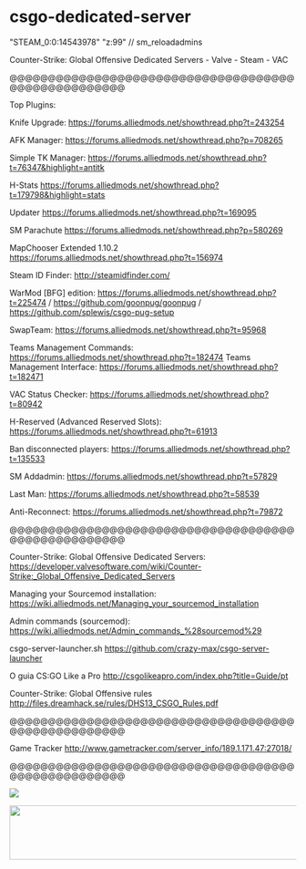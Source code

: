 csgo-dedicated-server
=====================

"STEAM_0:0:14543978" "z:99" // sm_reloadadmins

Counter-Strike: Global Offensive Dedicated Servers -  Valve - Steam - VAC

@@@@@@@@@@@@@@@@@@@@@@@@@@@@@@@@@@@@@@@@@@@@@@@@@@@@

Top Plugins:

Knife Upgrade: https://forums.alliedmods.net/showthread.php?t=243254

AFK Manager: https://forums.alliedmods.net/showthread.php?p=708265

Simple TK Manager: https://forums.alliedmods.net/showthread.php?t=76347&highlight=antitk

H-Stats https://forums.alliedmods.net/showthread.php?t=179798&highlight=stats

Updater https://forums.alliedmods.net/showthread.php?t=169095

SM Parachute https://forums.alliedmods.net/showthread.php?p=580269

MapChooser Extended 1.10.2 https://forums.alliedmods.net/showthread.php?t=156974

Steam ID Finder: http://steamidfinder.com/

WarMod [BFG] edition: https://forums.alliedmods.net/showthread.php?t=225474 / https://github.com/goonpug/goonpug / https://github.com/splewis/csgo-pug-setup

SwapTeam: https://forums.alliedmods.net/showthread.php?t=95968

Teams Management Commands: https://forums.alliedmods.net/showthread.php?t=182474
Teams Management Interface: https://forums.alliedmods.net/showthread.php?t=182471

VAC Status Checker: https://forums.alliedmods.net/showthread.php?t=80942

H-Reserved (Advanced Reserved Slots): https://forums.alliedmods.net/showthread.php?t=61913

Ban disconnected players: https://forums.alliedmods.net/showthread.php?t=135533

SM Addadmin: https://forums.alliedmods.net/showthread.php?t=57829

Last Man: https://forums.alliedmods.net/showthread.php?t=58539

Anti-Reconnect: https://forums.alliedmods.net/showthread.php?t=79872

@@@@@@@@@@@@@@@@@@@@@@@@@@@@@@@@@@@@@@@@@@@@@@@@@@@@

Counter-Strike: Global Offensive Dedicated Servers: https://developer.valvesoftware.com/wiki/Counter-Strike:_Global_Offensive_Dedicated_Servers

Managing your Sourcemod installation: https://wiki.alliedmods.net/Managing_your_sourcemod_installation

Admin commands (sourcemod): https://wiki.alliedmods.net/Admin_commands_%28sourcemod%29

csgo-server-launcher.sh https://github.com/crazy-max/csgo-server-launcher

O guia CS:GO Like a Pro http://csgolikeapro.com/index.php?title=Guide/pt

Counter-Strike: Global Offensive rules http://files.dreamhack.se/rules/DHS13_CSGO_Rules.pdf

@@@@@@@@@@@@@@@@@@@@@@@@@@@@@@@@@@@@@@@@@@@@@@@@@@@@

Game Tracker
http://www.gametracker.com/server_info/189.1.171.47:27018/

@@@@@@@@@@@@@@@@@@@@@@@@@@@@@@@@@@@@@@@@@@@@@@@@@@@@

<img src="http://zeroninja.gameme.com/sig/77_1002.png">

<a href="http://www.gametracker.com/server_info/181.41.212.73:27015/" target="_blank"><img src="http://cache.www.gametracker.com/server_info/181.41.212.73:27015/b_560_95_1.png" border="0" width="560" height="95" alt=""/></a>
